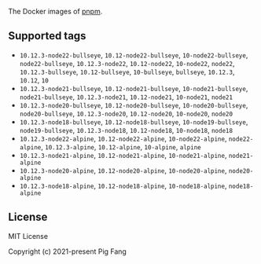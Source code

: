 The Docker images of [pnpm](https://pnpm.io).

## Supported tags

- `10.12.3-node22-bullseye`, `10.12-node22-bullseye`, `10-node22-bullseye`, `node22-bullseye`, `10.12.3-node22`, `10.12-node22`, `10-node22`, `node22`, `10.12.3-bullseye`, `10.12-bullseye`, `10-bullseye`, `bullseye`, `10.12.3`, `10.12`, `10`
- `10.12.3-node21-bullseye`, `10.12-node21-bullseye`, `10-node21-bullseye`, `node21-bullseye`, `10.12.3-node21`, `10.12-node21`, `10-node21`, `node21`
- `10.12.3-node20-bullseye`, `10.12-node20-bullseye`, `10-node20-bullseye`, `node20-bullseye`, `10.12.3-node20`, `10.12-node20`, `10-node20`, `node20`
- `10.12.3-node18-bullseye`, `10.12-node18-bullseye`, `10-node19-bullseye`, `node19-bullseye`, `10.12.3-node18`, `10.12-node18`, `10-node18`, `node18`
- `10.12.3-node22-alpine`, `10.12-node22-alpine`, `10-node22-alpine`, `node22-alpine`, `10.12.3-alpine`, `10.12-alpine`, `10-alpine`, `alpine`
- `10.12.3-node21-alpine`, `10.12-node21-alpine`, `10-node21-alpine`, `node21-alpine`
- `10.12.3-node20-alpine`, `10.12-node20-alpine`, `10-node20-alpine`, `node20-alpine`
- `10.12.3-node18-alpine`, `10.12-node18-alpine`, `10-node18-alpine`, `node18-alpine`

## License

MIT License

Copyright (c) 2021-present Pig Fang
